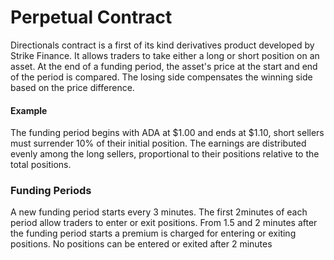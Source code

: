 # Perpetual Contract

Directionals contract is a first of its kind derivatives product developed by Strike Finance. It allows traders to take either a long or short position on an asset. At the end of a funding period, the asset's price at the start and end of the period is compared. The losing side compensates the winning side based on the price difference.

#### Example

The funding period begins with ADA at $1.00 and ends at $1.10, short sellers must surrender 10% of their initial position. The earnings are distributed evenly among the long sellers, proportional to their positions relative to the total positions.



### Funding Periods&#x20;

A new funding period starts every 3 minutes. The first 2minutes of each period allow traders to enter or exit positions. From 1.5 and 2 minutes after the funding period starts a premium is charged for entering or exiting positions. No positions can be entered or exited after 2 minutes







